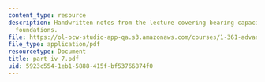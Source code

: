 ```yaml
---
content_type: resource
description: Handwritten notes from the lecture covering bearing capacity of shallow
  foundations.
file: https://ol-ocw-studio-app-qa.s3.amazonaws.com/courses/1-361-advanced-soil-mechanics-fall-2004/5923c5541eb15888415fbf53766874f0_part_iv_7.pdf
file_type: application/pdf
resourcetype: Document
title: part_iv_7.pdf
uid: 5923c554-1eb1-5888-415f-bf53766874f0
---
```


